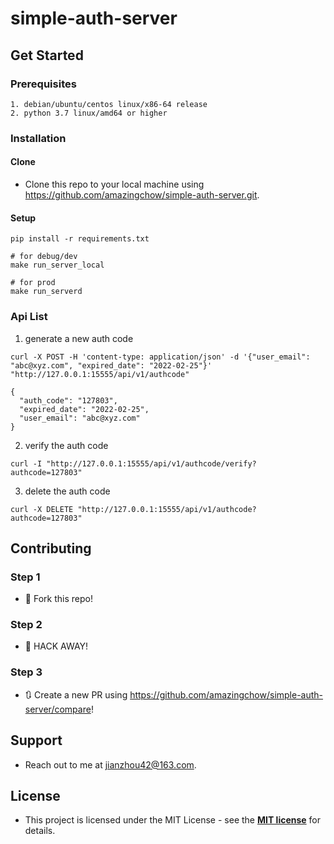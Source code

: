 # simple-auth-server

## Get Started

### Prerequisites

```text
1. debian/ubuntu/centos linux/x86-64 release
2. python 3.7 linux/amd64 or higher
```

### Installation

#### Clone

* Clone this repo to your local machine using https://github.com/amazingchow/simple-auth-server.git.

#### Setup

```shell
pip install -r requirements.txt

# for debug/dev
make run_server_local

# for prod
make run_serverd
```

### Api List

1. generate a new auth code

```shell
curl -X POST -H 'content-type: application/json' -d '{"user_email": "abc@xyz.com", "expired_date": "2022-02-25"}' "http://127.0.0.1:15555/api/v1/authcode"

{
  "auth_code": "127803", 
  "expired_date": "2022-02-25", 
  "user_email": "abc@xyz.com"
}
```

2. verify the auth code

```shell
curl -I "http://127.0.0.1:15555/api/v1/authcode/verify?authcode=127803"
```

3. delete the auth code

```shell
curl -X DELETE "http://127.0.0.1:15555/api/v1/authcode?authcode=127803"
```

## Contributing

### Step 1

* 🍴 Fork this repo!

### Step 2

* 🔨 HACK AWAY!

### Step 3

* 🔃 Create a new PR using https://github.com/amazingchow/simple-auth-server/compare!

## Support

* Reach out to me at <jianzhou42@163.com>.

## License

* This project is licensed under the MIT License - see the **[MIT license](http://opensource.org/licenses/mit-license.php)** for details.
